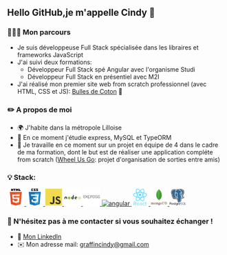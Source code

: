 ## Hello GitHub,je m'appelle Cindy 🙌 


### 👩🏻‍💻 Mon parcours

- Je suis développeuse Full Stack spécialisée dans les libraires et frameworks JavaScript
- J'ai suivi deux formations:
    - Développeur Full Stack spé Angular avec l'organisme Studi
    - Développeur Full Stack en présentiel avec M2I
- J'ai réalisé mon premier site web from scratch professionnel (avec HTML, CSS et JS): [Bulles de Coton](https://www.bullesdecoton.spa/) :baby:

### ✏️ A propos de moi

- 🌍 J'habite dans la métropole Lilloise 
- 🧠 En ce moment j'étudie express, MySQL et TypeORM
- 🤝 Je travaille en ce moment sur un projet en équipe de 4 dans le cadre de ma formation, dont le but est de réaliser une application compléte from scratch ([Wheel Us Go](https://github.com/CindyGraffin/wheel_us_go): projet d'organisation de sorties entre amis)

### :bulb: Stack:

<p>
    <a href="https://www.w3.org/html/" target="_blank"> <img src="https://raw.githubusercontent.com/devicons/devicon/master/icons/html5/html5-original-wordmark.svg" alt="html5" width="40" height="40"/> </a>
    <a href="https://www.w3schools.com/css/" target="_blank"> <img src="https://raw.githubusercontent.com/devicons/devicon/master/icons/css3/css3-original-wordmark.svg" alt="css3" width="40" height="40"/> </a>
    <a href="https://developer.mozilla.org/en-US/docs/Web/JavaScript" target="_blank"> <img src="https://raw.githubusercontent.com/devicons/devicon/master/icons/javascript/javascript-original.svg" alt="javascript" width="40" height="40"/> </a>
      <a href="https://nodejs.org" target="_blank"> <img src="https://raw.githubusercontent.com/devicons/devicon/master/icons/nodejs/nodejs-original-wordmark.svg" alt="nodejs" width="40" height="40"/> </a>
    <a href="https://expressjs.com" target="_blank"> <img src="https://raw.githubusercontent.com/devicons/devicon/master/icons/express/express-original-wordmark.svg" alt="express" width="40" height="40"/> </a>
      <a href="https://angular.io/" target="_blank"> <img src="https://angular.io/assets/images/logos/angular/shield-large.svg" alt="angular" width="40" height="40"/> </a>
      <a href="https://reactjs.org/" target="_blank"> <img src="https://raw.githubusercontent.com/devicons/devicon/master/icons/react/react-original-wordmark.svg" alt="react" width="40" height="40"/> </a>
    <a href="https://www.mongodb.com/" target="_blank"> <img src="https://raw.githubusercontent.com/devicons/devicon/master/icons/mongodb/mongodb-original-wordmark.svg" alt="mongodb" width="40" height="40"/> </a>
    <a href="https://www.postgresql.org" target="_blank"> <img src="https://raw.githubusercontent.com/devicons/devicon/master/icons/postgresql/postgresql-original-wordmark.svg" alt="postgresql" width="40" height="40"/> </a>


### :eyes: N'hésitez pas à me contacter si vous souhaitez échanger !

- 🚀 [Mon LinkedIn](https://www.linkedin.com/in/cindygraffin/)
- ✉️ Mon adresse mail: [graffincindy@gmail.com](graffincindy@gmail.com) 





<!--
**CindyGraffin/CindyGraffin** is a ✨ _special_ ✨ repository because its `README.md` (this file) appears on your GitHub profile.

Here are some ideas to get you started:

- 🔭 I’m currently working on ...
- 🌱 I’m currently learning ...
- 👯 I’m looking to collaborate on ...
- 🤔 I’m looking for help with ...
- 💬 Ask me about ...
- 📫 How to reach me: ...
- 😄 Pronouns: ...
- ⚡ Fun fact: ...
-->
